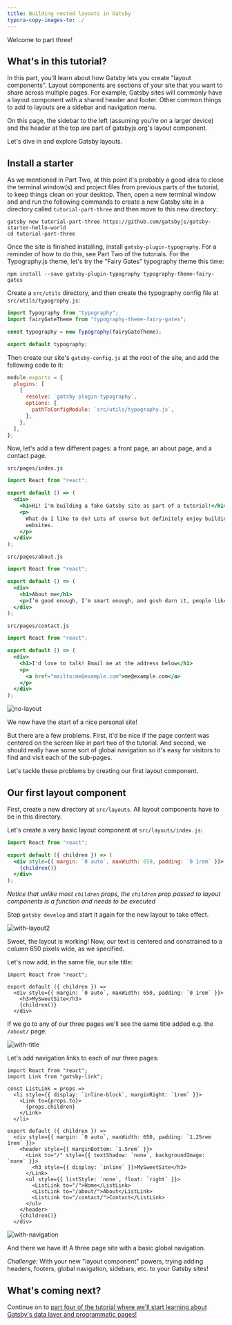 ```yaml
---
title: Building nested layouts in Gatsby
typora-copy-images-to: ./
---
```


Welcome to part three!

## What's in this tutorial?

In this part, you'll learn about how Gatsby lets you create "layout components". Layout components are sections of your site that you want to share across multiple pages. For example, Gatsby sites will commonly have a layout component with a shared header and footer. Other common things to add to layouts are a sidebar and navigation menu.

On this page, the sidebar to the left (assuming you're on a larger device) and the header at the top are part of gatsbyjs.org's layout component.

Let's dive in and explore Gatsby layouts.

## Install a starter

As we mentioned in Part Two, at this point it's probably a good idea to close the terminal window(s) and project files from previous parts of the tutorial, to keep things clean on your desktop. Then, open a new terminal window and and run the following commands to create a new Gatsby site in a directory called `tutorial-part-three` and then move to this new directory:

```shell
gatsby new tutorial-part-three https://github.com/gatsbyjs/gatsby-starter-hello-world
cd tutorial-part-three
```

Once the site is finished installing, install `gatsby-plugin-typography`. For a reminder of how to do this, see Part Two of the tutorials. For the Typography.js theme, let's try the "Fairy Gates" typography theme this time:

```shell
npm install --save gatsby-plugin-typography typography-theme-fairy-gates
```

Create a `src/utils` directory, and then create the typography config file at `src/utils/typography.js`:

```javascript
import Typography from "typography";
import fairyGateTheme from "typography-theme-fairy-gates";

const typography = new Typography(fairyGateTheme);

export default typography;
```

Then create our site's `gatsby-config.js` at the root of the site, and add the following code to it:

```javascript
module.exports = {
  plugins: [
    {
      resolve: `gatsby-plugin-typography`,
      options: {
        pathToConfigModule: `src/utils/typography.js`,
      },
    },
  ],
};
```

Now, let's add a few different pages: a front page, an about page, and a contact page.

`src/pages/index.js`

```jsx
import React from "react";

export default () => (
  <div>
    <h1>Hi! I'm building a fake Gatsby site as part of a tutorial!</h1>
    <p>
      What do I like to do? Lots of course but definitely enjoy building
      websites.
    </p>
  </div>
);
```

`src/pages/about.js`

```jsx
import React from "react";

export default () => (
  <div>
    <h1>About me</h1>
    <p>I’m good enough, I’m smart enough, and gosh darn it, people like me!</p>
  </div>
);
```

`src/pages/contact.js`

```jsx
import React from "react";

export default () => (
  <div>
    <h1>I'd love to talk! Email me at the address below</h1>
    <p>
      <a href="mailto:me@example.com">me@example.com</a>
    </p>
  </div>
);
```

![no-layout](no-layout.png)

We now have the start of a nice personal site!

But there are a few problems. First, it'd be nice if the page content was centered on the screen like in part two of the tutorial. And second, we should really have some sort of global navigation so it's easy for visitors to find and visit each of the sub-pages.

Let's tackle these problems by creating our first layout component.

## Our first layout component

First, create a new directory at `src/layouts`. All layout components have to be in this directory.

Let's create a very basic layout component at `src/layouts/index.js`:

```jsx
import React from "react";

export default ({ children }) => (
  <div style={{ margin: `0 auto`, maxWidth: 650, padding: `0 1rem` }}>
    {children()}
  </div>
);
```

*Notice that unlike most `children` props, the `children` prop passed to layout components is a function and needs to be executed*

Stop `gatsby develop` and start it again for the new layout to take effect.

![with-layout2](with-layout2.png)

Sweet, the layout is working! Now, our text is centered and constrained to a column 650 pixels wide, as we specified.

Let's now add, in the same file, our site title:

```jsx{5}
import React from "react";

export default ({ children }) =>
  <div style={{ margin: `0 auto`, maxWidth: 650, padding: `0 1rem` }}>
    <h3>MySweetSite</h3>
    {children()}
  </div>
```

If we go to any of our three pages we'll see the same title added e.g. the `/about/` page:

![with-title](with-title.png)

Let's add navigation links to each of our three pages:

```jsx{2-9,12-22}
import React from "react";
import Link from "gatsby-link";

const ListLink = props =>
  <li style={{ display: `inline-block`, marginRight: `1rem` }}>
    <Link to={props.to}>
      {props.children}
    </Link>
  </li>

export default ({ children }) =>
  <div style={{ margin: `0 auto`, maxWidth: 650, padding: `1.25rem 1rem` }}>
    <header style={{ marginBottom: `1.5rem` }}>
      <Link to="/" style={{ textShadow: `none`, backgroundImage: `none` }}>
        <h3 style={{ display: `inline` }}>MySweetSite</h3>
      </Link>
      <ul style={{ listStyle: `none`, float: `right` }}>
        <ListLink to="/">Home</ListLink>
        <ListLink to="/about/">About</ListLink>
        <ListLink to="/contact/">Contact</ListLink>
      </ul>
    </header>
    {children()}
  </div>
```

![with-navigation](with-navigation.png)

And there we have it! A three page site with a basic global navigation.

*Challenge:* With your new "layout component" powers, trying adding headers, footers, global navigation, sidebars, etc. to your Gatsby sites!

## What's coming next?

Continue on to [part four of the tutorial where we'll start learning about Gatsby's data layer and programmatic pages!](/tutorial/part-four/)